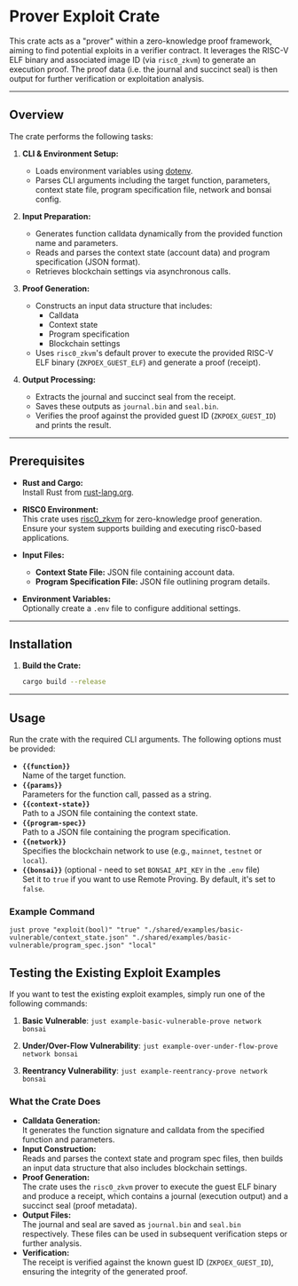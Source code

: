 # Prover Exploit Crate

This crate acts as a "prover" within a zero-knowledge proof framework, aiming to find potential exploits in a verifier contract. It leverages the RISC-V ELF binary and associated image ID (via `risc0_zkvm`) to generate an execution proof. The proof data (i.e. the journal and succinct seal) is then output for further verification or exploitation analysis.

---

## Overview

The crate performs the following tasks:

1. **CLI & Environment Setup:**

   - Loads environment variables using [dotenv](https://crates.io/crates/dotenv).
   - Parses CLI arguments including the target function, parameters, context state file, program specification file, network and bonsai config.

2. **Input Preparation:**

   - Generates function calldata dynamically from the provided function name and parameters.
   - Reads and parses the context state (account data) and program specification (JSON format).
   - Retrieves blockchain settings via asynchronous calls.

3. **Proof Generation:**

   - Constructs an input data structure that includes:
     - Calldata
     - Context state
     - Program specification
     - Blockchain settings
   - Uses `risc0_zkvm`'s default prover to execute the provided RISC-V ELF binary (`ZKPOEX_GUEST_ELF`) and generate a proof (receipt).

4. **Output Processing:**
   - Extracts the journal and succinct seal from the receipt.
   - Saves these outputs as `journal.bin` and `seal.bin`.
   - Verifies the proof against the provided guest ID (`ZKPOEX_GUEST_ID`) and prints the result.

---

## Prerequisites

- **Rust and Cargo:**  
  Install Rust from [rust-lang.org](https://www.rust-lang.org/tools/install).

- **RISC0 Environment:**  
  This crate uses [risc0_zkvm](https://docs.rs/risc0_zkvm/) for zero-knowledge proof generation. Ensure your system supports building and executing risc0-based applications.

- **Input Files:**

  - **Context State File:** JSON file containing account data.
  - **Program Specification File:** JSON file outlining program details.

- **Environment Variables:**  
  Optionally create a `.env` file to configure additional settings.

---

## Installation

1. **Build the Crate:**

   ```bash
   cargo build --release
   ```

---

## Usage

Run the crate with the required CLI arguments. The following options must be provided:
- **`{{function}}`**  
   Name of the target function.
- **`{{params}}`**  
   Parameters for the function call, passed as a string.
- **`{{context-state}}`**  
   Path to a JSON file containing the context state.
- **`{{program-spec}}`**  
   Path to a JSON file containing the program specification.
- **`{{network}}`**  
   Specifies the blockchain network to use (e.g., `mainnet`, `testnet` or `local`).
- **`{{bonsai}}`** (optional - need to set `BONSAI_API_KEY` in the `.env` file)  
   Set it to `true` if you want to use Remote Proving. By default, it's set to `false`.

### Example Command

`just prove "exploit(bool)" "true" "./shared/examples/basic-vulnerable/context_state.json" "./shared/examples/basic-vulnerable/program_spec.json" "local"`

## Testing the Existing Exploit Examples

If you want to test the existing exploit examples, simply run one of the following commands:

1. **Basic Vulnerable**:
`just example-basic-vulnerable-prove network bonsai`

2. **Under/Over-Flow Vulnerability**:
`just example-over-under-flow-prove network bonsai`

3. **Reentrancy Vulnerability**:
`just example-reentrancy-prove network bonsai`

### What the Crate Does

- **Calldata Generation:**  
   It generates the function signature and calldata from the specified function and parameters.
- **Input Construction:**  
   Reads and parses the context state and program spec files, then builds an input data structure that also includes blockchain settings.
- **Proof Generation:**  
   The crate uses the `risc0_zkvm` prover to execute the guest ELF binary and produce a receipt, which contains a journal (execution output) and a succinct seal (proof metadata).
- **Output Files:**  
   The journal and seal are saved as `journal.bin` and `seal.bin` respectively. These files can be used in subsequent verification steps or further analysis.
- **Verification:**  
   The receipt is verified against the known guest ID (`ZKPOEX_GUEST_ID`), ensuring the integrity of the generated proof.
